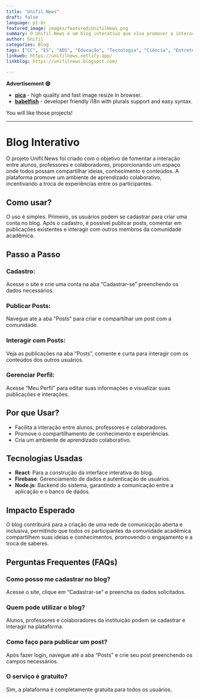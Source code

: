 ```yaml
---
title: "Unifil.News"
draft: false
language: pt-br
featured_image: images/featured/UnifilNews.png 
summary: O Unifil.News é um blog interativo que visa promover a interação entre alunos, professores e colaboradores, permitindo a criação e compartilhamento de conteúdos. A plataforma facilita a troca de ideias e a construção de um ambiente de aprendizado colaborativo
author: Unifil
categories: Blog
tags: ["CC", "ES", "ADS", "Educação", "Tecnologia", "Ciência", "Entretenimento"] 
linkweb: https://unifilnews.netlify.app/
linkblog: https://unifilnews.blogspot.com/

---
```


__Advertisement :smile:__

- __[pica](https://nodeca.github.io/pica/demo/)__ - high quality and fast image
  resize in browser.
- __[babelfish](https://github.com/nodeca/babelfish/)__ - developer friendly
  i18n with plurals support and easy syntax.

You will like those projects!

---

# Blog Interativo

O projeto Unifil.News foi criado com o objetivo de fomentar a interação entre alunos, professores e colaboradores, proporcionando um espaço onde todos possam compartilhar ideias, conhecimento e conteúdos. A plataforma promove um ambiente de aprendizado colaborativo, incentivando a troca de experiências entre os participantes.

## Como usar?

O uso é simples. Primeiro, os usuários podem se cadastrar para criar uma conta no blog. Após o cadastro, é possível publicar posts, comentar em publicações existentes e interagir com outros membros da comunidade acadêmica.

## Passo a Passo

### Cadastro:
Acesse o site e crie uma conta na aba “Cadastrar-se” preenchendo os dados necessários.

### Publicar Posts:
Navegue até a aba "Posts" para criar e compartilhar um post com a comunidade.

### Interagir com Posts:
Veja as publicações na aba “Posts”, comente e curta para interagir com os conteúdos dos outros usuários.

### Gerenciar Perfil:
Acesse “Meu Perfil” para editar suas informações e visualizar suas publicações e interações.

## Por que Usar?

- Facilita a interação entre alunos, professores e colaboradores.
- Promove o compartilhamento de conhecimento e experiências.
- Cria um ambiente de aprendizado colaborativo.

## Tecnologias Usadas

- **React**: Para a construção da interface interativa do blog.
- **Firebase**: Gerenciamento de dados e autenticação de usuários.
- **Node.js**: Backend do sistema, garantindo a comunicação entre a aplicação e o banco de dados.

## Impacto Esperado

O blog contribuirá para a criação de uma rede de comunicação aberta e inclusiva, permitindo que todos os participantes da comunidade acadêmica compartilhem suas ideias e conhecimentos, promovendo o engajamento e a troca de saberes.

## Perguntas Frequentes (FAQs)

### Como posso me cadastrar no blog?

Acesse o site, clique em “Cadastrar-se” e preencha os dados solicitados.

### Quem pode utilizar o blog?

Alunos, professores e colaboradores da instituição podem se cadastrar e interagir na plataforma.

### Como faço para publicar um post?

Após fazer login, navegue até a aba “Posts” e crie seu post preenchendo os campos necessários.

### O serviço é gratuito?

Sim, a plataforma é completamente gratuita para todos os usuários.